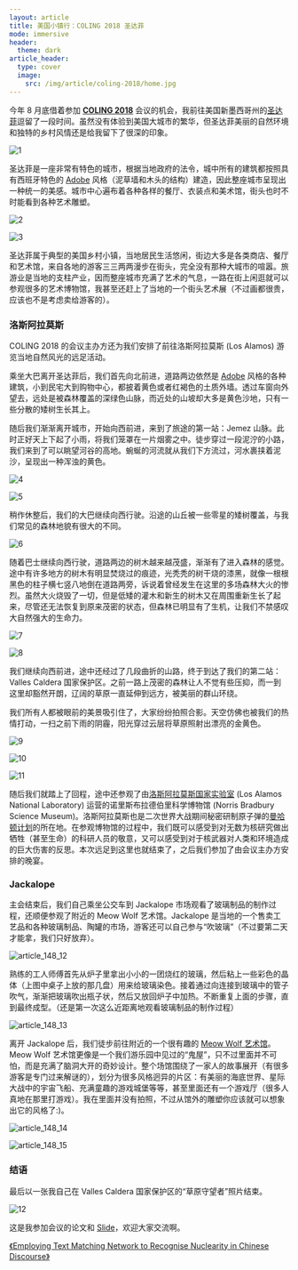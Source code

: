 ```yaml
---
layout: article
title: 美国小镇行：COLING 2018 圣达菲
mode: immersive
header:
  theme: dark
article_header:
  type: cover
  image:
    src: /img/article/coling-2018/home.jpg
---
```


今年 8 月底借着参加 [**COLING 2018**](http://coling2018.org/) 会议的机会，我前往美国新墨西哥州的[圣达菲](https://zh.wikipedia.org/wiki/%E5%9C%A3%E8%8F%B2_(%E6%96%B0%E5%A2%A8%E8%A5%BF%E5%93%A5%E5%B7%9E))逗留了一段时间。虽然没有体验到美国大城市的繁华，但圣达菲美丽的自然环境和独特的乡村风情还是给我留下了很深的印象。

![1](/img/article/coling-2018/santa_fe.jpg)

圣达菲是一座非常有特色的城市，根据当地政府的法令，城中所有的建筑都按照具有西班牙特色的 [Adobe](https://en.wikipedia.org/wiki/Adobe) 风格（泥草墙和木头的结构）建造，因此整座城市呈现出一种统一的美感。城市中心遍布着各种各样的餐厅、衣装点和美术馆，街头也时不时能看到各种艺术雕塑。

![2](/img/article/coling-2018/santa_fe_2.jpg)

![3](/img/article/coling-2018/santa_fe_3.jpg)

圣达菲属于典型的美国乡村小镇，当地居民生活悠闲，街边大多是各类商店、餐厅和艺术馆，来自各地的游客三三两两漫步在街头，完全没有那种大城市的喧嚣。旅游业是当地的支柱产业，因而整座城市充满了艺术的气息，一路在街上闲逛就可以参观很多的艺术博物馆，我甚至还赶上了当地的一个街头艺术展（不过画都很贵，应该也不是考虑卖给游客的）。

### 洛斯阿拉莫斯

COLING 2018 的会议主办方还为我们安排了前往洛斯阿拉莫斯 (Los Alamos) 游览当地自然风光的远足活动。

乘坐大巴离开圣达菲后，我们首先向北前进，道路两边依然是 [Adobe](https://en.wikipedia.org/wiki/Adobe) 风格的各种建筑，小到民宅大到购物中心，都披着黄色或者红褐色的土质外墙。透过车窗向外望去，远处是被森林覆盖的深绿色山脉，而近处的山坡却大多是黄色沙地，只有一些分散的矮树生长其上。

随后我们渐渐离开城市，开始向西前进，来到了旅途的第一站：Jemez 山脉。此时正好天上下起了小雨，将我们笼罩在一片烟雾之中。徒步穿过一段泥泞的小路，我们来到了可以眺望河谷的高地。蜿蜒的河流就从我们下方流过，河水裹挟着泥沙，呈现出一种浑浊的黄色。

![4](/img/article/coling-2018/jemez_1.jpg)

![5](/img/article/coling-2018/jemez_2.jpg)

稍作休整后，我们的大巴继续向西行驶。沿途的山丘被一些零星的矮树覆盖，与我们常见的森林地貌有很大的不同。

![6](/img/article/coling-2018/forest.jpg)

随着巴士继续向西行驶，道路两边的树木越来越茂盛，渐渐有了进入森林的感觉。途中有许多地方的树木有明显焚烧过的痕迹，光秃秃的树干烧的漆黑，就像一根根黑色的柱子横七竖八地倒在道路两旁，诉说着曾经发生在这里的多场森林大火的惨烈。虽然大火烧毁了一切，但是低矮的灌木和新生的树木又在周围重新生长了起来，尽管还无法恢复到原来茂密的状态，但森林已明显有了生机，让我们不禁感叹大自然强大的生命力。

![7](/img/article/coling-2018/forest_1.jpg)

![8](/img/article/coling-2018/forest_2.jpg)

我们继续向西前进，途中还经过了几段曲折的山路，终于到达了我们的第二站：Valles Caldera 国家保护区。之前一路上茂密的森林让人不觉有些压抑，而一到这里却豁然开朗，辽阔的草原一直延伸到远方，被美丽的群山环绕。

我们所有人都被眼前的美景吸引住了，大家纷纷拍照合影。天空仿佛也被我们的热情打动，一扫之前下雨的阴霾，阳光穿过云层将草原照射出漂亮的金黄色。

![9](/img/article/coling-2018/valles_caldera_1.jpg)

![10](/img/article/coling-2018/valles_caldera_2.jpg)

![11](/img/article/coling-2018/valles_caldera_3.jpg)

随后我们就踏上了回程，途中还参观了由[洛斯阿拉莫斯国家实验室](https://zh.wikipedia.org/wiki/%E6%B4%9B%E6%96%AF%E9%98%BF%E6%8B%89%E8%8E%AB%E6%96%AF%E5%9B%BD%E5%AE%B6%E5%AE%9E%E9%AA%8C%E5%AE%A4) (Los Alamos National Laboratory) 运营的诺里斯布拉德伯里科学博物馆 (Norris Bradbury Science Museum)。洛斯阿拉莫斯也是二次世界大战期间秘密研制原子弹的[曼哈顿计划](https://zh.wikipedia.org/wiki/%E6%9B%BC%E5%93%88%E9%A1%BF%E8%AE%A1%E5%88%92)的所在地。在参观博物馆的过程中，我们既可以感受到对无数为核研究做出牺牲（甚至生命）的科研人员的敬意，又可以感受到对于核武器对人类和环境造成的巨大伤害的反思。本次远足到这里也就结束了，之后我们参加了由会议主办方安排的晚宴。

### Jackalope

主会结束后，我们自己乘坐公交车到 Jackalope 市场观看了玻璃制品的制作过程，还顺便参观了附近的 Meow Wolf 艺术馆。Jackalope 是当地的一个售卖工艺品和各种玻璃制品、陶罐的市场，游客还可以自己参与“吹玻璃”（不过要第二天才能拿，我们只好放弃）。

![article_148_12](/img/article/coling-2018/jackalope.jpg)

熟练的工人师傅首先从炉子里拿出小小的一团烧红的玻璃，然后粘上一些彩色的晶体（上图中桌子上放的那几盘）用来给玻璃染色。接着通过向连接到玻璃中的管子吹气，渐渐把玻璃吹出瓶子状，然后又放回炉子中加热。不断重复上面的步骤，直到最终成型。（还是第一次这么近距离地观看玻璃制品的制作过程）

![article_148_13](/img/article/coling-2018/jackalope_2.jpg)

离开 Jackalope 后，我们徒步前往附近的一个很有趣的 [Meow Wolf 艺术馆](https://meowwolf.com/)。Meow Wolf 艺术馆更像是一个我们游乐园中见过的“鬼屋”，只不过里面并不可怕，而是充满了脑洞大开的奇妙设计。整个场馆围绕了一家人的故事展开（有很多游客是专门过来解谜的），划分为很多风格迥异的片区：有美丽的海底世界、星际大战中的宇宙飞船、充满童趣的游戏城堡等等，甚至里面还有一个游戏厅（很多人真地在那里打游戏）。我在里面并没有拍照，不过从馆外的雕塑你应该就可以想象出它的风格了:)。

![article_148_14](/img/article/coling-2018/meow_wolf.jpg)

![article_148_15](/img/article/coling-2018/meow_wolf_2.jpg)

### 结语

最后以一张我自己在 Valles Caldera 国家保护区的“草原守望者”照片结束。

![12](/img/article/coling-2018/me.jpg)

这是我参加会议的论文和 [Slide](/other/TMN_slide.pdf)，欢迎大家交流啊。

[《Employing Text Matching Network to Recognise Nuclearity in Chinese Discourse》](http://aclweb.org/anthology/C18-1044)  